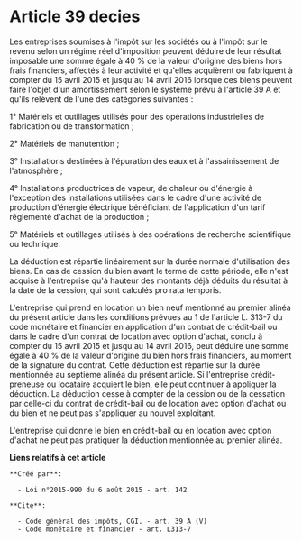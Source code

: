 # Article 39 decies

Les entreprises soumises à l'impôt sur les sociétés ou à l'impôt sur le revenu selon un régime réel d'imposition peuvent
déduire de leur résultat imposable une somme égale à 40 % de la valeur d'origine des biens hors frais financiers, affectés à
leur activité et qu'elles acquièrent ou fabriquent à compter du 15 avril 2015 et jusqu'au 14 avril 2016 lorsque ces biens
peuvent faire l'objet d'un amortissement selon le système prévu à l'article 39 A et qu'ils relèvent de l'une des catégories
suivantes : 

1° Matériels et outillages utilisés pour des opérations industrielles de fabrication ou de transformation ; 

2° Matériels de manutention ; 

3° Installations destinées à l'épuration des eaux et à l'assainissement de l'atmosphère ; 

4° Installations productrices de vapeur, de chaleur ou d'énergie à l'exception des installations utilisées dans le cadre
d'une activité de production d'énergie électrique bénéficiant de l'application d'un tarif réglementé d'achat de la
production ; 

5° Matériels et outillages utilisés à des opérations de recherche scientifique ou technique. 

La déduction est répartie linéairement sur la durée normale d'utilisation des biens. En cas de cession du bien avant le terme
de cette période, elle n'est acquise à l'entreprise qu'à hauteur des montants déjà déduits du résultat à la date de la
cession, qui sont calculés pro rata temporis. 

L'entreprise qui prend en location un bien neuf mentionné au premier alinéa du présent article dans les conditions prévues
au 
1 de l'article L. 313-7 du code monétaire et financier 
en application d'un contrat de crédit-bail ou dans le cadre d'un contrat de location avec option d'achat, conclu à compter du
15 avril 2015 et jusqu'au 14 avril 2016, peut déduire une somme égale à 40 % de la valeur d'origine du bien hors frais
financiers, au moment de la signature du contrat. Cette déduction est répartie sur la durée mentionnée au septième alinéa du
présent article. Si l'entreprise crédit-preneuse ou locataire acquiert le bien, elle peut continuer à appliquer la déduction.
La déduction cesse à compter de la cession ou de la cessation par celle-ci du contrat de crédit-bail ou de location avec
option d'achat ou du bien et ne peut pas s'appliquer au nouvel exploitant. 

L'entreprise qui donne le bien en crédit-bail ou en location avec option d'achat ne peut pas pratiquer la déduction
mentionnée au premier alinéa.

**Liens relatifs à cet article**

	**Créé par**:

	  - Loi n°2015-990 du 6 août 2015 - art. 142

	**Cite**:

	  - Code général des impôts, CGI. - art. 39 A (V)
	  - Code monétaire et financier - art. L313-7
